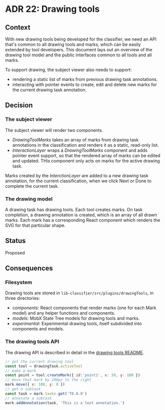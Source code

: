 # ADR 22: Drawing tools

## Context

With new drawing tools being developed for the classifier, we need an API that's common to all drawing tools and marks, which can be easily extended by tool developers. This document lays out an overview of the drawing tool model and the public interfaces common to all tools and all marks.

To support drawing, the subject viewer also needs to support:
- rendering a static list of marks from previous drawing task annotations.
- interacting with pointer events to create, edit and delete new marks for the current drawing task annotation.

## Decision

### The subject viewer

The subject viewer will render two components.
- _DrawingToolMarks_ takes an array of marks from drawing task annotations in the classification and renders it as a static, read-only list.
- _InteractionLayer_ wraps a _DrawingToolMarks_ component and adds pointer event support, so that the rendered array of marks can be edited and updated. THis component only acts on marks for the active drawing task.

Marks created by the _InterctionLayer_ are added to a new drawing task annotation, for the current classification, when we click Next or Done to complete the current task.

### The drawing model

A drawing task has drawing tools. Each tool creates marks. On task completion, a drawing annotation is created, which is an array of all drawn marks. Each mark has a corresponding React component which renders the SVG for that particular shape.

## Status

Proposed

## Consequences

### Filesystem

Drawing tools are stored in `lib-classifier/src/plugins/drawingTools`, in three directories:
- _components_: React components that render marks (one for each Mark model) and any helper functions and components.
- _models_: MobX State Tree models for drawing tools and marks.
- _experimental_: Experimental drawing tools, itself subdivided into components and models.

### The drawing tools API

The drawing API is described in detail in the [drawing tools README](https://github.com/zooniverse/front-end-monorepo/tree/master/packages/lib-classifier/src/plugins/drawingTools/README.md).

```js
// get the current drawing tool
const tool = drawingTask.activeTool
// make a mark
const point = tool.createMark({ id:'point1', x: 50, y: 100 })
// move that mark by 100px to the right
mark.move({ x: 100, y: 0 })
// get a subtask
const task = mark.tasks.get('T0.0.0')
// annotate a subtask
mark.addAnnotation(task, 'This is a text annotation.')
```

